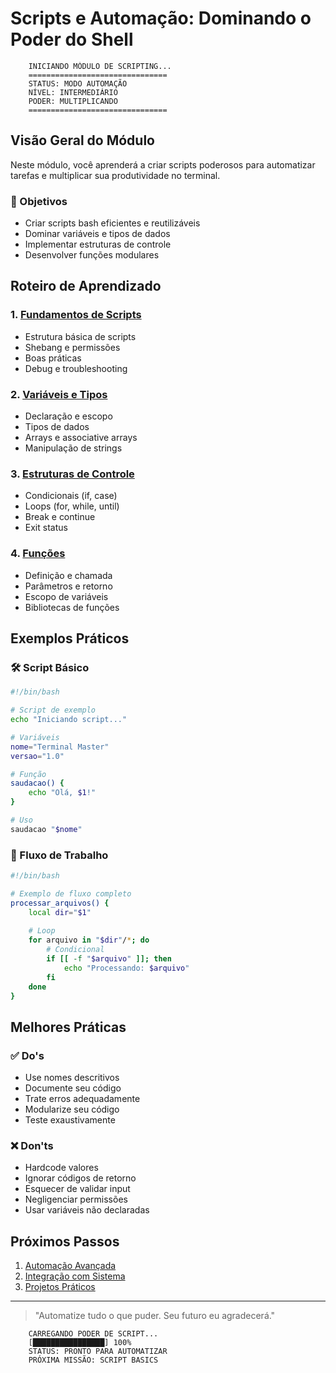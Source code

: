 # Scripts e Automação: Dominando o Poder do Shell 

```ascii
    INICIANDO MÓDULO DE SCRIPTING...
    ===============================
    STATUS: MODO AUTOMAÇÃO
    NÍVEL: INTERMEDIÁRIO
    PODER: MULTIPLICANDO
    ===============================
```

## Visão Geral do Módulo

Neste módulo, você aprenderá a criar scripts poderosos para automatizar tarefas e multiplicar sua produtividade no terminal.

### 🎯 Objetivos
- Criar scripts bash eficientes e reutilizáveis
- Dominar variáveis e tipos de dados
- Implementar estruturas de controle
- Desenvolver funções modulares

## Roteiro de Aprendizado

### 1. [Fundamentos de Scripts](script-basics.md)
- Estrutura básica de scripts
- Shebang e permissões
- Boas práticas
- Debug e troubleshooting

### 2. [Variáveis e Tipos](variables-and-types.md)
- Declaração e escopo
- Tipos de dados
- Arrays e associative arrays
- Manipulação de strings

### 3. [Estruturas de Controle](control-structures.md)
- Condicionais (if, case)
- Loops (for, while, until)
- Break e continue
- Exit status

### 4. [Funções](functions.md)
- Definição e chamada
- Parâmetros e retorno
- Escopo de variáveis
- Bibliotecas de funções

## Exemplos Práticos

### 🛠️ Script Básico
```bash
#!/bin/bash

# Script de exemplo
echo "Iniciando script..."

# Variáveis
nome="Terminal Master"
versao="1.0"

# Função
saudacao() {
    echo "Olá, $1!"
}

# Uso
saudacao "$nome"
```

### 🔄 Fluxo de Trabalho
```bash
#!/bin/bash

# Exemplo de fluxo completo
processar_arquivos() {
    local dir="$1"
    
    # Loop
    for arquivo in "$dir"/*; do
        # Condicional
        if [[ -f "$arquivo" ]]; then
            echo "Processando: $arquivo"
        fi
    done
}
```

## Melhores Práticas

### ✅ Do's
- Use nomes descritivos
- Documente seu código
- Trate erros adequadamente
- Modularize seu código
- Teste exaustivamente

### ❌ Don'ts
- Hardcode valores
- Ignorar códigos de retorno
- Esquecer de validar input
- Negligenciar permissões
- Usar variáveis não declaradas

## Próximos Passos

1. [Automação Avançada](advanced-automation.md)
2. [Integração com Sistema](system-integration.md)
3. [Projetos Práticos](scripting.md)

---

> "Automatize tudo o que puder. Seu futuro eu agradecerá."

```ascii
    CARREGANDO PODER DE SCRIPT...
    [████████████████] 100%
    STATUS: PRONTO PARA AUTOMATIZAR
    PRÓXIMA MISSÃO: SCRIPT BASICS
```